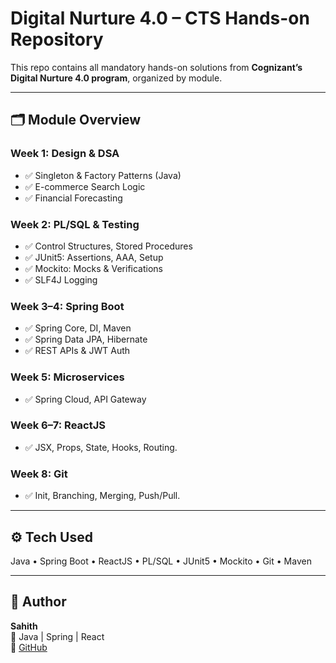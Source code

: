 ﻿#  Digital Nurture 4.0 – CTS Hands-on Repository

This repo contains all mandatory hands-on solutions from **Cognizant’s Digital Nurture 4.0 program**, organized by module.

---

## 🗂️ Module Overview

### Week 1: Design & DSA
- ✅ Singleton & Factory Patterns (Java)
- ✅ E-commerce Search Logic
- ✅ Financial Forecasting

### Week 2: PL/SQL & Testing
- ✅ Control Structures, Stored Procedures
- ✅ JUnit5: Assertions, AAA, Setup
- ✅ Mockito: Mocks & Verifications
- ✅ SLF4J Logging

### Week 3–4: Spring Boot
- ✅ Spring Core, DI, Maven
- ✅ Spring Data JPA, Hibernate
- ✅ REST APIs & JWT Auth

### Week 5: Microservices
- ✅ Spring Cloud, API Gateway

### Week 6–7: ReactJS
- ✅ JSX, Props, State, Hooks, Routing.

### Week 8: Git
- ✅ Init, Branching, Merging, Push/Pull.

---

## ⚙️ Tech Used
Java • Spring Boot • ReactJS • PL/SQL • JUnit5 • Mockito • Git • Maven

---

## 👤 Author
**Sahith**  
📍 Java | Spring | React   
🔗 [GitHub](https://github.com/Sahithyan04)

